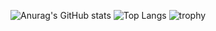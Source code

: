 ![Anurag's GitHub stats](https://github-readme-stats.vercel.app/api?username=keaeye)
![Top Langs](https://github-readme-stats.vercel.app/api/top-langs/?username=keaeye)
![trophy](https://github-profile-trophy.vercel.app/?username=ryo-ma)
